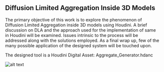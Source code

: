 ## Diffusion Limited Aggregation Inside 3D Models

The primary objective of this work is to explore the phenomenon of Diffusion Limited Aggregation inside 3D models using Houdini. A brief discussion on DLA and the approach used for the implementation of same in Houdini will be examined. Issues intrinsic to the process will
be addressed along with the solutions employed. As a final wrap up, few of the many possible application of the designed system will be touched upon.

The designed tool is a Houdini Digital Asset: Aggregate_Generator.hdanc

![alt text](https://github.com/NCCA/mscproject2017-jroy1992/blob/master/Intersection.png)
